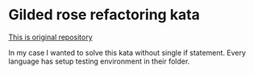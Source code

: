 # Gilded rose refactoring kata

[This is original repository](https://github.com/emilybache/GildedRose-Refactoring-Kata)

In my case I wanted to solve this kata without single if statement.
Every language has setup testing environment in their folder.
